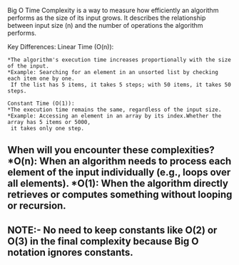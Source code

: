 Big O Time Complexity is a way to measure how efficiently an algorithm performs as the size of its input grows. It describes the relationship between input size (n) and the number of operations the algorithm performs.

Key Differences:
    Linear Time (O(n)):

    *The algorithm's execution time increases proportionally with the size of the input.
    *Example: Searching for an element in an unsorted list by checking each item one by one.
     If the list has 5 items, it takes 5 steps; with 50 items, it takes 50 steps.

    Constant Time (O(1)):
    *The execution time remains the same, regardless of the input size.
    *Example: Accessing an element in an array by its index.Whether the array has 5 items or 5000,
     it takes only one step.


When will you encounter these complexities?
    *O(n): When an algorithm needs to process each element of the input individually (e.g., loops over all elements).
    *O(1): When the algorithm directly retrieves or computes something without looping or recursion.
--------------------------------------------------------------------------------------------------------------------
NOTE:- No need to keep constants like O(2) or O(3) in the final complexity because Big O notation ignores constants.
--------------------------------------------------------------------------------------------------------------------
